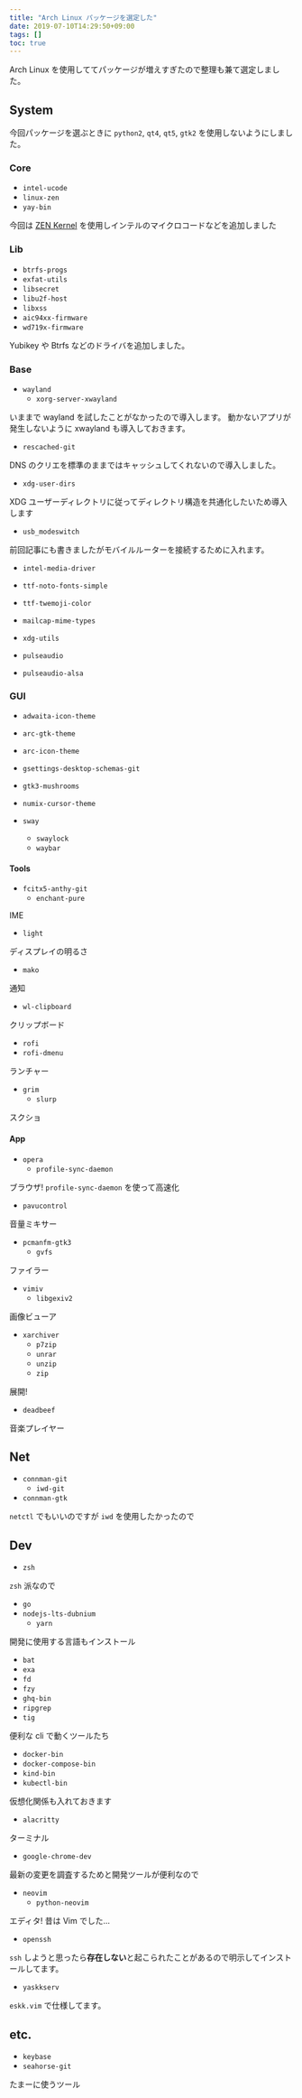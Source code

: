 ```yaml
---
title: "Arch Linux パッケージを選定した"
date: 2019-07-10T14:29:50+09:00
tags: []
toc: true
---
```

Arch Linux を使用しててパッケージが増えすぎたので整理も兼て選定しました。
<!--more-->

## System
今回パッケージを選ぶときに `python2`, `qt4`, `qt5`, `gtk2` を使用しないようにしました。

### Core
- `intel-ucode`
- `linux-zen`
- `yay-bin`

今回は [ZEN Kernel](https://github.com/zen-kernel/zen-kernel) を使用しインテルのマイクロコードなどを追加しました

### Lib
- `btrfs-progs`
- `exfat-utils`
- `libsecret`
- `libu2f-host`
- `libxss`
- `aic94xx-firmware`
- `wd719x-firmware`

Yubikey や Btrfs などのドライバを追加しました。

### Base
- `wayland`
	- `xorg-server-xwayland`

いままで wayland を試したことがなかったので導入します。
動かないアプリが発生しないように xwayland も導入しておきます。

- `rescached-git`

DNS のクリエを標準のままではキャッシュしてくれないので導入しました。

- `xdg-user-dirs`

XDG ユーザーディレクトリに従ってディレクトリ構造を共通化したいため導入します

- `usb_modeswitch`

前回記事にも書きましたがモバイルルーターを接続するために入れます。

- `intel-media-driver`
- `ttf-noto-fonts-simple`
- `ttf-twemoji-color`
- `mailcap-mime-types`
- `xdg-utils`

- `pulseaudio`
- `pulseaudio-alsa`

### GUI
- `adwaita-icon-theme`
- `arc-gtk-theme`
- `arc-icon-theme`
- `gsettings-desktop-schemas-git`
- `gtk3-mushrooms`
- `numix-cursor-theme`

- `sway`
	- `swaylock`
	- `waybar`

#### Tools
- `fcitx5-anthy-git`
	- `enchant-pure`

IME

- `light`

ディスプレイの明るさ

- `mako`

通知

- `wl-clipboard`

クリップボード

- `rofi`
- `rofi-dmenu`

ランチャー

- `grim`
	- `slurp`

スクショ

#### App
- `opera`
	- `profile-sync-daemon`

ブラウザ! `profile-sync-daemon` を使って高速化

- `pavucontrol`

音量ミキサー

- `pcmanfm-gtk3`
	- `gvfs`

ファイラー

- `vimiv`
	- `libgexiv2`

画像ビューア

- `xarchiver`
	- `p7zip`
	- `unrar`
	- `unzip`
	- `zip`

展開!

- `deadbeef`

音楽プレイヤー

## Net
- `connman-git`
	- `iwd-git`
- `connman-gtk`

`netctl` でもいいのですが `iwd` を使用したかったので

## Dev
- `zsh`

`zsh` 派なので

- `go`
- `nodejs-lts-dubnium`
	- `yarn`

開発に使用する言語もインストール

- `bat`
- `exa`
- `fd`
- `fzy`
- `ghq-bin`
- `ripgrep`
- `tig`

便利な cli で動くツールたち

- `docker-bin`
- `docker-compose-bin`
- `kind-bin`
- `kubectl-bin`

仮想化関係も入れておきます

- `alacritty`

ターミナル

- `google-chrome-dev`

最新の変更を調査するためと開発ツールが便利なので

- `neovim`
	- `python-neovim`

エディタ!
昔は Vim でした...

- `openssh`

`ssh` しようと思ったら**存在しない**と起こられたことがあるので明示してインストールしてます。

- `yaskkserv`

`eskk.vim` で仕様してます。

## etc.
- `keybase`
- `seahorse-git`

たまーに使うツール
